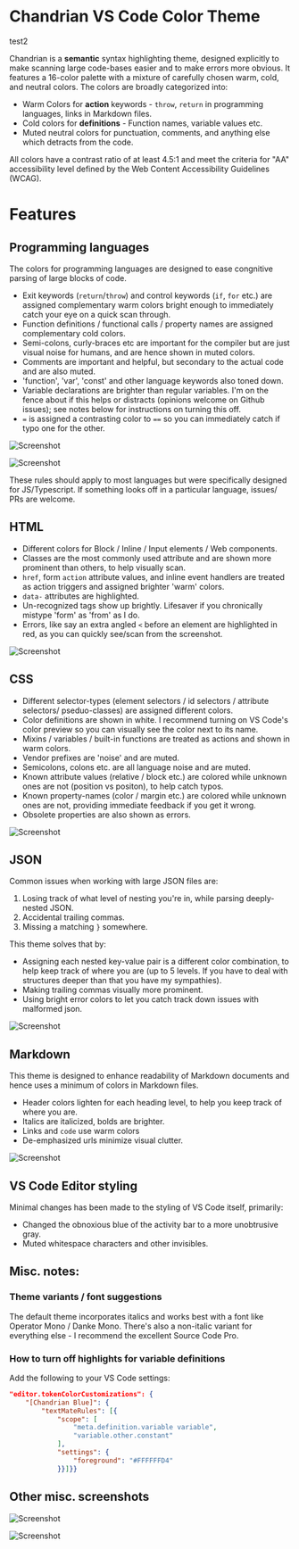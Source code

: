 # Chandrian VS Code Color Theme

test2

Chandrian is a **semantic** syntax highlighting theme, designed explicitly to make scanning large code-bases easier and to make errors more obvious. It features a 16-color palette with a mixture of carefully chosen warm, cold, and neutral colors. The colors are broadly categorized into:

- Warm Colors for **action** keywords - `throw`, `return` in programming languages, links in Markdown files.
- Cold colors for **definitions** - Function names, variable values etc.
- Muted neutral colors for punctuation, comments, and anything else which detracts from the code.

All colors have a contrast ratio of at least 4.5:1 and meet the criteria for "AA" accessibility level defined by the Web Content Accessibility Guidelines (WCAG). 

# Features

## Programming languages

The colors for programming languages are designed to ease congnitive parsing of large blocks of code. 

- Exit keywords (`return`/`throw`) and control keywords (`if`, `for` etc.) are assigned complementary warm colors bright enough to immediately catch your eye on a quick scan through.
- Function definitions / functional calls / property names are assigned complementary cold colors.
- Semi-colons, curly-braces etc are important for the compiler but are just visual noise for humans, and are hence shown in muted colors.
- Comments are important and helpful, but secondary to the actual code and are also muted.
- 'function', 'var', 'const' and other language keywords also toned down.
- Variable declarations are brighter than regular variables. I'm on the fence about if this helps or distracts (opinions welcome on Github issues); see notes below for instructions on turning this off. 
- `=` is assigned a contrasting color to `==` so you can immediately catch if typo one for the other.

![Screenshot](screenshots/js.png)

![Screenshot](screenshots/ts.png)

These rules should apply to most languages but were specifically designed for JS/Typescript. If something looks off in a particular language, issues/ PRs are welcome.

## HTML

- Different colors for Block / Inline / Input elements / Web components.
- Classes are the most commonly used attribute and are shown more prominent than others, to help visually scan.
- `href`, form `action` attribute values, and inline event handlers  are treated as action triggers and assigned brighter 'warm' colors.
- `data-` attributes are highlighted.
- Un-recognized tags show up brightly. Lifesaver if you chronically mistype 'form' as 'from' as I do.
- Errors, like say an extra angled `<` before an element are highlighted in red, as you can quickly see/scan from the screenshot.

![Screenshot](screenshots/html.png)

## CSS

- Different selector-types (element selectors / id selectors / attribute selectors/ pseduo-classes) are assigned different colors.
- Color definitions are shown in white. I recommend turning on VS Code's color preview so you can visually see the color next to its name.
- Mixins / variables / built-in functions are treated as actions and shown in warm colors.
- Vendor prefixes are 'noise' and are muted.
- Semicolons, colons etc. are all language noise and are muted.
- Known attribute values (relative / block etc.) are colored while unknown ones are not (position vs positon), to help catch typos.
- Known property-names (color / margin etc.) are colored while unknown ones are not, providing immediate feedback if you get it wrong.
- Obsolete properties are also shown as errors.

![Screenshot](screenshots/sass.png)

## JSON
Common issues when working with large JSON files are:

1. Losing track of what level of nesting you're in, while parsing deeply-nested JSON.
2. Accidental trailing commas.
3. Missing a matching `}` somewhere.

This theme solves that by:
- Assigning each nested key-value pair is a different color combination, to help keep track of where you are (up to 5 levels. If you have to deal with structures deeper than that you have my sympathies).
- Making trailing commas visually more prominent.
- Using bright error colors to let you catch track down issues with malformed json.

![Screenshot](screenshots/json.png)

## Markdown
This theme is designed to enhance readability of Markdown documents and hence uses a minimum of colors in Markdown files.

- Header colors lighten for each heading level, to help you keep track of where you are.
- Italics are italicized, bolds are brighter.
- Links and `code` use warm colors
- De-emphasized urls minimize visual clutter.

![Screenshot](screenshots/markdown.png)

## VS Code Editor styling

Minimal changes has been made to the styling of VS Code itself, primarily:

- Changed the obnoxious blue of the activity bar to a more unobtrusive gray. 
- Muted whitespace characters and other invisibles.

## Misc. notes:

### Theme variants / font suggestions
The default theme incorporates italics and works best with a font like Operator Mono / Danke Mono. There's also a non-italic variant for everything else - I recommend the excellent Source Code Pro.

### How to turn off highlights for variable definitions
Add the following to your VS Code settings:
```json
"editor.tokenColorCustomizations": {
    "[Chandrian Blue]": {
        "textMateRules": [{
            "scope": [
                "meta.definition.variable variable",
                "variable.other.constant"
            ],
            "settings": {
                "foreground": "#FFFFFFD4"
            }}]}}
```

## Other misc. screenshots
![Screenshot](screenshots/python.png)

![Screenshot](screenshots/php.png)
